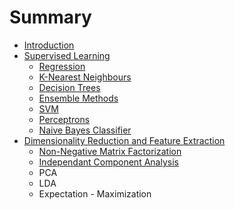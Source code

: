# Summary

* [Introduction](README.md)
* [Supervised Learning](supervised_learning/introduction.md)
  * [Regression](supervised_learning/regression.md)
  * [K-Nearest Neighbours](supervised_learning/k-nearest-neighbours.md)
  * [Decision Trees](supervised_learning/decision-trees.md)
  * [Ensemble Methods](supervised_learning/ensemble-methods.md)
  * [SVM](supervised_learning/SVM.md)
  * [Perceptrons](supervised_learning/perceptron.md)
  * [Naive Bayes Classifier](supervised_learning/naive-bayes-classifier.md)
* [Dimensionality Reduction and Feature Extraction](feature-extraction.md)
  * [Non-Negative Matrix Factorization](feature-extraction/nnmf.md)
  * [Independant Component Analysis](feature-extraction/independant-component-analysis.md)
  * PCA
  * LDA
  * Expectation - Maximization


